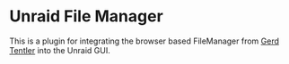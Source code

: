 # Unraid File Manager
This is a plugin for integrating the browser based FileManager from [Gerd Tentler](http://www.gerd-tentler.de/tools/filemanager/) into the Unraid GUI.
